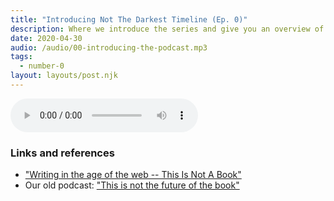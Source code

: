 ```yaml
---
title: "Introducing Not The Darkest Timeline (Ep. 0)"
description: Where we introduce the series and give you an overview of what the next few episodes will be about
date: 2020-04-30
audio: /audio/00-introducing-the-podcast.mp3
tags:
  - number-0
layout: layouts/post.njk
---
```


<audio
    controls
    src="{{ '/audio/00-introducing-the-podcast.mp3' | url }}">
        <a href="/audio/00-introducing-the-podcast.mp3">Episode 0</a>
</audio>

### Links and references

* ["Writing in the age of the web -- This Is Not A Book"](https://thisisnotabook.baldurbjarnason.com/)
* Our old podcast: ["This is not the future of the book"](https://thisisnotabook.baldurbjarnason.com/podcast/)